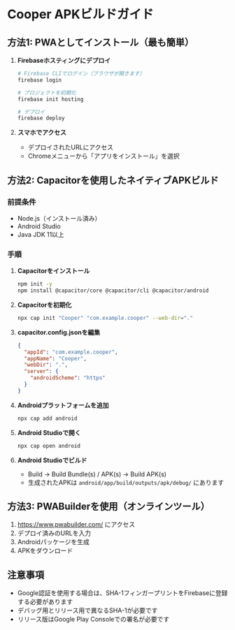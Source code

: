 # Cooper APKビルドガイド

## 方法1: PWAとしてインストール（最も簡単）

1. **Firebaseホスティングにデプロイ**
   ```bash
   # Firebase CLIでログイン（ブラウザが開きます）
   firebase login
   
   # プロジェクトを初期化
   firebase init hosting
   
   # デプロイ
   firebase deploy
   ```

2. **スマホでアクセス**
   - デプロイされたURLにアクセス
   - Chromeメニューから「アプリをインストール」を選択

## 方法2: Capacitorを使用したネイティブAPKビルド

### 前提条件
- Node.js（インストール済み）
- Android Studio
- Java JDK 11以上

### 手順

1. **Capacitorをインストール**
   ```bash
   npm init -y
   npm install @capacitor/core @capacitor/cli @capacitor/android
   ```

2. **Capacitorを初期化**
   ```bash
   npx cap init "Cooper" "com.example.cooper" --web-dir="."
   ```

3. **capacitor.config.jsonを編集**
   ```json
   {
     "appId": "com.example.cooper",
     "appName": "Cooper",
     "webDir": ".",
     "server": {
       "androidScheme": "https"
     }
   }
   ```

4. **Androidプラットフォームを追加**
   ```bash
   npx cap add android
   ```

5. **Android Studioで開く**
   ```bash
   npx cap open android
   ```

6. **Android Studioでビルド**
   - Build → Build Bundle(s) / APK(s) → Build APK(s)
   - 生成されたAPKは `android/app/build/outputs/apk/debug/` にあります

## 方法3: PWABuilderを使用（オンラインツール）

1. https://www.pwabuilder.com/ にアクセス
2. デプロイ済みのURLを入力
3. Androidパッケージを生成
4. APKをダウンロード

## 注意事項

- Google認証を使用する場合は、SHA-1フィンガープリントをFirebaseに登録する必要があります
- デバッグ用とリリース用で異なるSHA-1が必要です
- リリース版はGoogle Play Consoleでの署名が必要です